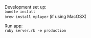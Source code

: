 Development set up:  
`bundle install`  
`brew install mplayer` (if using MacOSX)

Run app:  
`ruby server.rb -e production`
